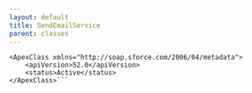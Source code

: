 ```yaml
---
layout: default
title: SendEmailService
parent: classes
---
```


```<?xml version="1.0" encoding="UTF-8"?>
<ApexClass xmlns="http://soap.sforce.com/2006/04/metadata">
    <apiVersion>52.0</apiVersion>
    <status>Active</status>
</ApexClass>```
